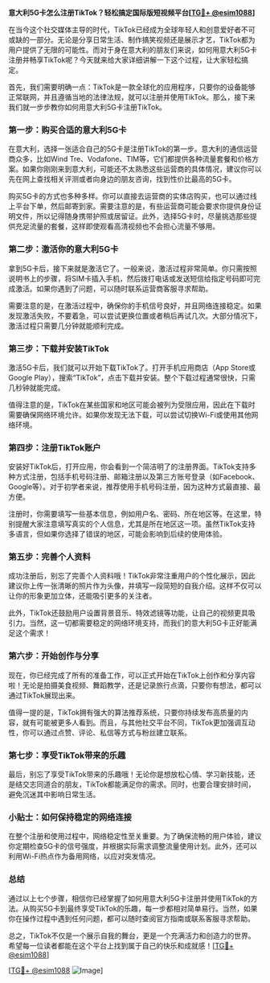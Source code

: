 **意大利5G卡怎么注册TikTok？轻松搞定国际版短视频平台[[TG💪+ @esim1088](https://t.me/s/esim1088)]**

在当今这个社交媒体主导的时代，TikTok已经成为全球年轻人和创意爱好者不可或缺的一部分。无论是分享日常生活、制作搞笑视频还是展示才艺，TikTok都为用户提供了无限的可能性。而对于身在意大利的朋友们来说，如何用意大利5G卡注册并畅享TikTok呢？今天就来给大家详细讲解一下这个过程，让大家轻松搞定。

首先，我们需要明确一点：TikTok是一款全球化的应用程序，只要你的设备能够正常联网，并且遵循当地的法律法规，就可以注册并使用TikTok。那么，接下来我们就一步步教你如何用意大利5G卡注册TikTok。

### **第一步：购买合适的意大利5G卡**
在意大利，选择一张适合自己的5G卡是注册TikTok的第一步。意大利的通信运营商众多，比如Wind Tre、Vodafone、TIM等，它们都提供各种流量套餐和价格方案。如果你刚刚来到意大利，可能还不太熟悉这些运营商的具体情况，建议你可以先在网上查找相关评测或者向身边的朋友咨询，找到性价比最高的5G卡。

购买5G卡的方式也多种多样。你可以直接去运营商的实体店购买，也可以通过线上平台下单，然后邮寄到家。需要注意的是，有些运营商可能会要求你提供身份证明文件，所以记得随身携带护照或居留证。此外，选择5G卡时，尽量挑选那些提供充足流量的套餐，这样即使观看高清视频也不会担心流量不够用。

### **第二步：激活你的意大利5G卡**
拿到5G卡后，接下来就是激活它了。一般来说，激活过程非常简单。你只需按照说明书上的步骤，将SIM卡插入手机，然后拨打电话或发送短信给指定号码即可完成激活。如果你遇到了问题，可以随时联系运营商客服寻求帮助。

需要注意的是，在激活过程中，确保你的手机信号良好，并且网络连接稳定。如果发现激活失败，不要着急，可以尝试更换位置或者稍后再试几次。大部分情况下，激活过程只需要几分钟就能顺利完成。

### **第三步：下载并安装TikTok**
激活5G卡后，我们就可以开始下载TikTok了。打开手机应用商店（App Store或Google Play），搜索“TikTok”，点击下载并安装。整个下载过程通常很快，只需几秒钟就能完成。

值得注意的是，TikTok在某些国家和地区可能会被列为受限应用，因此在下载时需要确保网络环境允许。如果你发现无法下载，可以尝试切换Wi-Fi或使用其他网络环境。

### **第四步：注册TikTok账户**
安装好TikTok后，打开应用，你会看到一个简洁明了的注册界面。TikTok支持多种方式注册，包括手机号码注册、邮箱注册以及第三方账号登录（如Facebook、Google等）。对于初学者来说，推荐使用手机号码注册，因为这种方式最直接、最方便。

注册时，你需要填写一些基本信息，例如用户名、密码、所在地区等。在这里，特别提醒大家注意填写真实的个人信息，尤其是所在地区这一项。虽然TikTok支持多语言，但如果你选择了错误的地区，可能会影响到后续的使用体验。

### **第五步：完善个人资料**
成功注册后，别忘了完善个人资料哦！TikTok非常注重用户的个性化展示，因此建议你上传一张清晰的照片作为头像，并填写一段简短的自我介绍。这样不仅可以让你的形象更加立体，还能吸引更多的关注者。

此外，TikTok还鼓励用户设置背景音乐、特效滤镜等功能，让自己的视频更具吸引力。当然，这一切都需要稳定的网络环境支持，而我们的意大利5G卡正好能满足这个需求！

### **第六步：开始创作与分享**
现在，你已经完成了所有的准备工作，可以正式开始在TikTok上创作和分享内容啦！无论是拍摄美食视频、舞蹈教学，还是记录旅行点滴，只要你有想法，都可以通过TikTok展现出来。

值得一提的是，TikTok拥有强大的算法推荐系统，只要你持续发布高质量的内容，就有可能被更多人看到。而且，与其他社交平台不同，TikTok更加强调互动性，你可以通过点赞、评论、私信等方式与粉丝建立联系。

### **第七步：享受TikTok带来的乐趣**
最后，别忘了享受TikTok带来的乐趣哦！无论你是想放松心情、学习新技能，还是结交志同道合的朋友，TikTok都能满足你的需求。同时，也要合理安排时间，避免沉迷其中影响日常生活。

### **小贴士：如何保持稳定的网络连接**
在整个注册和使用过程中，网络稳定性至关重要。为了确保流畅的用户体验，建议你定期检查5G卡的信号强度，并根据实际需求调整流量使用计划。此外，还可以利用Wi-Fi热点作为备用网络，以应对突发情况。

### **总结**
通过以上七个步骤，相信你已经掌握了如何用意大利5G卡注册并使用TikTok的方法。从购买5G卡到最终享受TikTok的乐趣，每一步都相对简单易行。当然，如果你在操作过程中遇到任何问题，都可以随时查阅官方指南或联系客服寻求帮助。

总之，TikTok不仅是一个展示自我的舞台，更是一个充满活力和创造力的世界。希望每一位读者都能在这个平台上找到属于自己的快乐和成就感！[[TG💪+ @esim1088](https://t.me/s/esim1088)]

[[TG💪+ @esim1088](https://t.me/s/esim1088) ![Image](https://i.postimg.cc/4NQfJmqS/Snipaste-2025-05-13-00-14-12.png)]